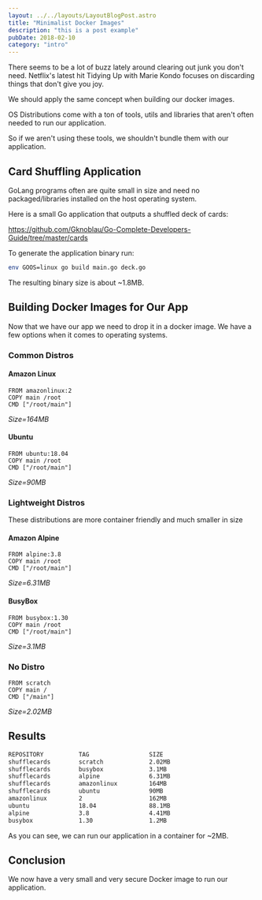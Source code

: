 ```yaml
---
layout: ../../layouts/LayoutBlogPost.astro
title: "Minimalist Docker Images"
description: "this is a post example"
pubDate: 2018-02-10
category: "intro"
---
```



There seems to be a lot of buzz lately around clearing out junk you don't need. Netflix's latest hit Tidying Up with Marie Kondo focuses on discarding things that don't give you joy.

We should apply the same concept when building our docker images.

OS Distributions come with a ton of tools, utils and libraries that aren't often needed to run our application. 

So if we aren't using these tools, we shouldn't bundle them with our application.

## Card Shuffling Application

GoLang programs often are quite small in size and need no packaged/libraries installed on the host operating system. 

Here is a small Go application that outputs a shuffled deck of cards:

https://github.com/Gknoblau/Go-Complete-Developers-Guide/tree/master/cards

To generate the application binary run:

```bash
env GOOS=linux go build main.go deck.go
```

The resulting binary size is about ~1.8MB.

## Building Docker Images for Our App

Now that we have our app we need to drop it in a docker image. We have a few options when it comes to operating systems.

### Common Distros


#### Amazon Linux

```shell
FROM amazonlinux:2
COPY main /root
CMD ["/root/main"]
```

*Size=164MB*

#### Ubuntu

```shell
FROM ubuntu:18.04
COPY main /root
CMD ["/root/main"]
```

*Size=90MB*

### Lightweight Distros

These distributions are more container friendly and much smaller in size

#### Amazon Alpine

```shell
FROM alpine:3.8
COPY main /root
CMD ["/root/main"]
```

*Size=6.31MB*

#### BusyBox

```shell
FROM busybox:1.30
COPY main /root
CMD ["/root/main"]
```

*Size=3.1MB*

### No Distro

```shell
FROM scratch
COPY main /
CMD ["/main"]
```

*Size=2.02MB*

## Results

```bash
REPOSITORY          TAG                 SIZE
shufflecards        scratch             2.02MB
shufflecards        busybox             3.1MB
shufflecards        alpine              6.31MB
shufflecards        amazonlinux         164MB
shufflecards        ubuntu              90MB
amazonlinux         2                   162MB
ubuntu              18.04               88.1MB
alpine              3.8                 4.41MB
busybox             1.30                1.2MB
```

As you can see, we can run our application in a container for ~2MB.

## Conclusion

We now have a very small and very secure Docker image to run our application. 
